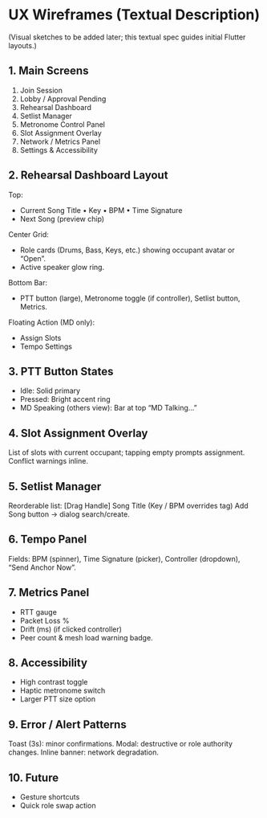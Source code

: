 # UX Wireframes (Textual Description)

(Visual sketches to be added later; this textual spec guides initial Flutter layouts.)

## 1. Main Screens
1. Join Session
2. Lobby / Approval Pending
3. Rehearsal Dashboard
4. Setlist Manager
5. Metronome Control Panel
6. Slot Assignment Overlay
7. Network / Metrics Panel
8. Settings & Accessibility

## 2. Rehearsal Dashboard Layout
Top:
- Current Song Title • Key • BPM • Time Signature
- Next Song (preview chip)

Center Grid:
- Role cards (Drums, Bass, Keys, etc.) showing occupant avatar or “Open”.
- Active speaker glow ring.

Bottom Bar:
- PTT button (large), Metronome toggle (if controller), Setlist button, Metrics.

Floating Action (MD only):
- Assign Slots
- Tempo Settings

## 3. PTT Button States
- Idle: Solid primary
- Pressed: Bright accent ring
- MD Speaking (others view): Bar at top “MD Talking…”

## 4. Slot Assignment Overlay
List of slots with current occupant; tapping empty prompts assignment. Conflict warnings inline.

## 5. Setlist Manager
Reorderable list:
[Drag Handle] Song Title  (Key / BPM overrides tag)
Add Song button -> dialog search/create.

## 6. Tempo Panel
Fields: BPM (spinner), Time Signature (picker), Controller (dropdown), “Send Anchor Now”.

## 7. Metrics Panel
- RTT gauge
- Packet Loss %
- Drift (ms) (if clicked controller)
- Peer count & mesh load warning badge.

## 8. Accessibility
- High contrast toggle
- Haptic metronome switch
- Larger PTT size option

## 9. Error / Alert Patterns
Toast (3s): minor confirmations.
Modal: destructive or role authority changes.
Inline banner: network degradation.

## 10. Future
- Gesture shortcuts
- Quick role swap action